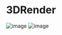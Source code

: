 # 3DRender
![image](https://github.com/mada40/3DRender/assets/92715816/e36bef9a-6f8f-4a48-b8a4-1a7a1dea61be)
![image](https://github.com/mada40/3DRender/assets/92715816/c5348429-5609-426d-b34e-525d085377f6)

